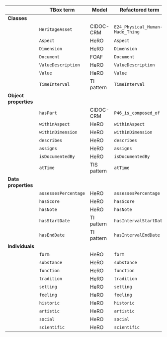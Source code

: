 |                       | **TBox term**               | **Model**   | **Refactored term**             | **Full URI**                                                                       | **Note**                                                    |
|-----------------------|-----------------------------|-------------|---------------------------------|------------------------------------------------------------------------------------|--------------------------------------------------------------|
| **Classes**             |                             |             |                                 |                                                                                    |                                                              |
|                       | `HeritageAsset`             | CIDOC-CRM   | `E24_Physical_Human-Made_Thing` | http://www.cidoc-crm.org/cidoc-crm/E24_Physical_Human-Made_Thing                   |                                                              |
|                       | `Aspect`                    | HeRO        | `Aspect`                        | http://purl.org/sirius/ontology/hero/Aspect                                        |                                                              |
|                       | `Dimension`                 | HeRO        | `Dimension`                     | http://purl.org/sirius/ontology/hero/Dimension                                     |                                                              |
|                       | `Document`                  | FOAF         | `Document`                         | http://xmlns.com/foaf/0.1/Document                                                                                   |  |
|                       | `ValueDescription`           | HeRO        | `ValueDescription`               | http://purl.org/sirius/ontology/hero/ValueDescription                               |                                                              |
|                       | `Value`         | HeRO        | `Value`             | http://purl.org/sirius/ontology/hero/Value                             |                                                              |
|                       | `TimeInterval`              | TI pattern  | `TimeInterval`                  | http://www.ontologydesignpatterns.org/cp/owl/timeinterval.owl#TimeInterval         |                                                              |
| **Object properties** |                             |             |                                 |                                                                                    |                                                              |
|                       | `hasPart`                   | CIDOC-CRM   | `P46_is_composed_of`            | http://www.cidoc-crm.org/cidoc-crm/P46_is_composed_of                              |                                                              |
|                       | `withinAspect`              | HeRO        | `withinAspect`                  | http://purl.org/sirius/ontology/hero/withinAspect                                  |                                                              |
|                       | `withinDimension`             | HeRO        | `withinDimension`                 | http://purl.org/sirius/ontology/hero/withinDimension                                 |                                                             |
|                       | `describes`            | HeRO        | `describes`                | http://purl.org/sirius/ontology/hero/describes                                |                                                              |
|                       | `assigns`              | HeRO        | `assigns`                  | http://purl.org/sirius/ontology/hero/assigns                                  |                                                              |
|                       | `isDocumentedBy`            | HeRO        | `isDocumentedBy`                | http://purl.org/sirius/ontology/hero/isDocumentedBy                                |                                                              |
|                       | `atTime`                    | TIS pattern | `atTime`                        | http://www.ontologydesignpatterns.org/cp/owl/timeindexedsituation.owl#atTime                                                    |                                                              |
| **Data properties**   |                             |             |                                 |                                                                                    |                                                              |
|                       | `assessesPercentage` | HeRO        | `assessesPercentage`     | http://purl.org/sirius/ontology/hero/assessesPercentage                     |                                                             |
|                       | `hasScore`                  | HeRO        | `hasScore`                      | http://purl.org/sirius/ontology/hero/hasScore                                      |                                                              |
|                       | `hasNote`                   | HeRO        | `hasNote`                       | http://purl.org/sirius/ontology/hero/hasNote                                       |                                                               |
|                       | `hasStartDate`              | TI pattern  | `hasIntervalStartDate`          | http://www.ontologydesignpatterns.org/cp/owl/timeinterval.owl#hasIntervalStartDate |                                                              |
|                       | `hasEndDate`                | TI pattern  | `hasIntervalEndDate`            | http://www.ontologydesignpatterns.org/cp/owl/timeinterval.owl#hasIntervalEndDate   |                                                              |
| **Individuals**       |                             |             |                                 |                                                                                    |                                                              |
|                       | `form`                      | HeRO        | `form`                          | http://purl.org/sirius/ontology/hero/form                                          |                                                              |
|                       | `substance`                 | HeRO        | `substance`                     | http://purl.org/sirius/ontology/hero/substance                                     |                                                              |
|                       | `function`                  | HeRO        | `function`                      | http://purl.org/sirius/ontology/hero/function                                      |                                                              |
|                       | `tradition`                 | HeRO        | `tradition`                     | http://purl.org/sirius/ontology/hero/tradition                                     |                                                              |
|                       | `setting`                   | HeRO        | `setting`                       | http://purl.org/sirius/ontology/hero/setting                                       |                                                              |
|                       | `feeling`                   | HeRO        | `feeling`                       | http://purl.org/sirius/ontology/hero/feeling                                       |                                                              |
|                       | `historic`                  | HeRO        | `historic`                      | http://purl.org/sirius/ontology/hero/historical                                    |                                                              |
|                       | `artistic`                  | HeRO        | `artistic`                      | http://purl.org/sirius/ontology/hero/artistic                                      |                                                              |
|                       | `social`                    | HeRO        | `social`                        | http://purl.org/sirius/ontology/hero/social                                        |                                                              |
|                       | `scientific`                | HeRO        | `scientific`                    | http://purl.org/sirius/ontology/hero/scientific                                    |                                                              |